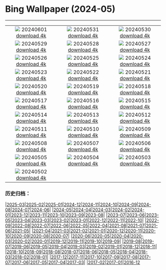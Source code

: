 # Bing Wallpaper (2024-05)
**************
| | | |
|:-:|:-:|:-:|
| ![](https://www.bing.com/th?id=OHR.PrideMonthSF_IT-IT0189244856_1920x1080.jpg) 20240601 [download 4k](https://www.bing.com/th?id=OHR.PrideMonthSF_IT-IT0189244856_UHD.jpg) | ![](https://www.bing.com/th?id=OHR.YorkshireDalesNP_IT-IT9821537287_1920x1080.jpg) 20240531 [download 4k](https://www.bing.com/th?id=OHR.YorkshireDalesNP_IT-IT9821537287_UHD.jpg) | ![](https://www.bing.com/th?id=OHR.Everglades90th_IT-IT9833292741_1920x1080.jpg) 20240530 [download 4k](https://www.bing.com/th?id=OHR.Everglades90th_IT-IT9833292741_UHD.jpg) |
| ![](https://www.bing.com/th?id=OHR.MullOtter_IT-IT5835725538_1920x1080.jpg) 20240529 [download 4k](https://www.bing.com/th?id=OHR.MullOtter_IT-IT5835725538_UHD.jpg) | ![](https://www.bing.com/th?id=OHR.MeteoraMonastery_IT-IT6224656516_1920x1080.jpg) 20240528 [download 4k](https://www.bing.com/th?id=OHR.MeteoraMonastery_IT-IT6224656516_UHD.jpg) | ![](https://www.bing.com/th?id=OHR.SestriLevante_IT-IT7994211355_1920x1080.jpg) 20240527 [download 4k](https://www.bing.com/th?id=OHR.SestriLevante_IT-IT7994211355_UHD.jpg) |
| ![](https://www.bing.com/th?id=OHR.MethowWildflowers_IT-IT7261352417_1920x1080.jpg) 20240526 [download 4k](https://www.bing.com/th?id=OHR.MethowWildflowers_IT-IT7261352417_UHD.jpg) | ![](https://www.bing.com/th?id=OHR.MoroccoBenhaddou_IT-IT7804111538_1920x1080.jpg) 20240525 [download 4k](https://www.bing.com/th?id=OHR.MoroccoBenhaddou_IT-IT7804111538_UHD.jpg) | ![](https://www.bing.com/th?id=OHR.OrdesaNationalPark_IT-IT5681157201_1920x1080.jpg) 20240524 [download 4k](https://www.bing.com/th?id=OHR.OrdesaNationalPark_IT-IT5681157201_UHD.jpg) |
| ![](https://www.bing.com/th?id=OHR.IndianStarTortoise_IT-IT5611549896_1920x1080.jpg) 20240523 [download 4k](https://www.bing.com/th?id=OHR.IndianStarTortoise_IT-IT5611549896_UHD.jpg) | ![](https://www.bing.com/th?id=OHR.SnowGumTasmania_IT-IT5111843479_1920x1080.jpg) 20240522 [download 4k](https://www.bing.com/th?id=OHR.SnowGumTasmania_IT-IT5111843479_UHD.jpg) | ![](https://www.bing.com/th?id=OHR.MalaysiaTea_IT-IT5477437805_1920x1080.jpg) 20240521 [download 4k](https://www.bing.com/th?id=OHR.MalaysiaTea_IT-IT5477437805_UHD.jpg) |
| ![](https://www.bing.com/th?id=OHR.HoneycombBee_IT-IT9529563707_1920x1080.jpg) 20240520 [download 4k](https://www.bing.com/th?id=OHR.HoneycombBee_IT-IT9529563707_UHD.jpg) | ![](https://www.bing.com/th?id=OHR.VernazzaItaly_IT-IT4901627475_1920x1080.jpg) 20240519 [download 4k](https://www.bing.com/th?id=OHR.VernazzaItaly_IT-IT4901627475_UHD.jpg) | ![](https://www.bing.com/th?id=OHR.MuseumWhale_IT-IT4738172799_1920x1080.jpg) 20240518 [download 4k](https://www.bing.com/th?id=OHR.MuseumWhale_IT-IT4738172799_UHD.jpg) |
| ![](https://www.bing.com/th?id=OHR.BergamoAlta_IT-IT3472701981_1920x1080.jpg) 20240517 [download 4k](https://www.bing.com/th?id=OHR.BergamoAlta_IT-IT3472701981_UHD.jpg) | ![](https://www.bing.com/th?id=OHR.DayOfLight_IT-IT0477712926_1920x1080.jpg) 20240516 [download 4k](https://www.bing.com/th?id=OHR.DayOfLight_IT-IT0477712926_UHD.jpg) | ![](https://www.bing.com/th?id=OHR.BlueCityIndia_IT-IT7121297677_1920x1080.jpg) 20240515 [download 4k](https://www.bing.com/th?id=OHR.BlueCityIndia_IT-IT7121297677_UHD.jpg) |
| ![](https://www.bing.com/th?id=OHR.CarlsbadNP_IT-IT7707347019_1920x1080.jpg) 20240514 [download 4k](https://www.bing.com/th?id=OHR.CarlsbadNP_IT-IT7707347019_UHD.jpg) | ![](https://www.bing.com/th?id=OHR.NamibiaCanyon_IT-IT9781699785_1920x1080.jpg) 20240513 [download 4k](https://www.bing.com/th?id=OHR.NamibiaCanyon_IT-IT9781699785_UHD.jpg) | ![](https://www.bing.com/th?id=OHR.BabyDolphinMom_IT-IT8782194786_1920x1080.jpg) 20240512 [download 4k](https://www.bing.com/th?id=OHR.BabyDolphinMom_IT-IT8782194786_UHD.jpg) |
| ![](https://www.bing.com/th?id=OHR.TexasIndigoBunting_IT-IT9364925475_1920x1080.jpg) 20240511 [download 4k](https://www.bing.com/th?id=OHR.TexasIndigoBunting_IT-IT9364925475_UHD.jpg) | ![](https://www.bing.com/th?id=OHR.MisoolRajaAmpat_IT-IT8362086795_1920x1080.jpg) 20240510 [download 4k](https://www.bing.com/th?id=OHR.MisoolRajaAmpat_IT-IT8362086795_UHD.jpg) | ![](https://www.bing.com/th?id=OHR.EmirganPark_IT-IT4111429731_1920x1080.jpg) 20240509 [download 4k](https://www.bing.com/th?id=OHR.EmirganPark_IT-IT4111429731_UHD.jpg) |
| ![](https://www.bing.com/th?id=OHR.PortMarseille_IT-IT2921013222_1920x1080.jpg) 20240508 [download 4k](https://www.bing.com/th?id=OHR.PortMarseille_IT-IT2921013222_UHD.jpg) | ![](https://www.bing.com/th?id=OHR.LaGeriaLanzarote_IT-IT5537790219_1920x1080.jpg) 20240507 [download 4k](https://www.bing.com/th?id=OHR.LaGeriaLanzarote_IT-IT5537790219_UHD.jpg) | ![](https://www.bing.com/th?id=OHR.JediMonastery_IT-IT4680145020_1920x1080.jpg) 20240506 [download 4k](https://www.bing.com/th?id=OHR.JediMonastery_IT-IT4680145020_UHD.jpg) |
| ![](https://www.bing.com/th?id=OHR.OrkneyStones_IT-IT2078101217_1920x1080.jpg) 20240505 [download 4k](https://www.bing.com/th?id=OHR.OrkneyStones_IT-IT2078101217_UHD.jpg) | ![](https://www.bing.com/th?id=OHR.GirodItalia2024_IT-IT9407204320_1920x1080.jpg) 20240504 [download 4k](https://www.bing.com/th?id=OHR.GirodItalia2024_IT-IT9407204320_UHD.jpg) | ![](https://www.bing.com/th?id=OHR.SonoranSpring_IT-IT9351993894_1920x1080.jpg) 20240503 [download 4k](https://www.bing.com/th?id=OHR.SonoranSpring_IT-IT9351993894_UHD.jpg) |
| ![](https://www.bing.com/th?id=OHR.CratersOfTheMoon_IT-IT8708957821_1920x1080.jpg) 20240502 [download 4k](https://www.bing.com/th?id=OHR.CratersOfTheMoon_IT-IT8708957821_UHD.jpg) |  |  |

### 历史归档：

|[2025-03](/../2025-03/2025-03.md)|[2025-02](/../2025-02/2025-02.md)|[2025-01](/../2025-01/2025-01.md)|[2024-12](/../2024-12/2024-12.md)|[2024-11](/../2024-11/2024-11.md)|[2024-10](/../2024-10/2024-10.md)|[2024-09](/../2024-09/2024-09.md)|[2024-08](/../2024-08/2024-08.md)|[2024-07](/../2024-07/2024-07.md)|[2024-06](/../2024-06/2024-06.md)|
|[2024-05](/2024-05.md)|[2024-04](/../2024-04/2024-04.md)|[2024-03](/../2024-03/2024-03.md)|[2024-02](/../2024-02/2024-02.md)|[2024-01](/../2024-01/2024-01.md)|[2023-12](/../2023-12/2023-12.md)|[2023-11](/../2023-11/2023-11.md)|[2023-10](/../2023-10/2023-10.md)|[2023-09](/../2023-09/2023-09.md)|[2023-08](/../2023-08/2023-08.md)|
|[2023-07](/../2023-07/2023-07.md)|[2023-06](/../2023-06/2023-06.md)|[2023-05](/../2023-05/2023-05.md)|[2023-04](/../2023-04/2023-04.md)|[2023-03](/../2023-03/2023-03.md)|[2023-02](/../2023-02/2023-02.md)|[2023-01](/../2023-01/2023-01.md)|[2022-12](/../2022-12/2022-12.md)|[2022-11](/../2022-11/2022-11.md)|[2022-10](/../2022-10/2022-10.md)|
|[2022-09](/../2022-09/2022-09.md)|[2022-08](/../2022-08/2022-08.md)|[2022-07](/../2022-07/2022-07.md)|[2022-06](/../2022-06/2022-06.md)|[2022-05](/../2022-05/2022-05.md)|[2022-04](/../2022-04/2022-04.md)|[2021-08](/../2021-08/2021-08.md)|[2021-07](/../2021-07/2021-07.md)|[2021-06](/../2021-06/2021-06.md)|[2021-05](/../2021-05/2021-05.md)|
|[2021-04](/../2021-04/2021-04.md)|[2021-03](/../2021-03/2021-03.md)|[2021-02](/../2021-02/2021-02.md)|[2021-01](/../2021-01/2021-01.md)|[2020-12](/../2020-12/2020-12.md)|[2020-11](/../2020-11/2020-11.md)|[2020-10](/../2020-10/2020-10.md)|[2020-09](/../2020-09/2020-09.md)|[2020-08](/../2020-08/2020-08.md)|[2020-07](/../2020-07/2020-07.md)|
|[2020-06](/../2020-06/2020-06.md)|[2020-05](/../2020-05/2020-05.md)|[2020-04](/../2020-04/2020-04.md)|[2020-03](/../2020-03/2020-03.md)|[2020-02](/../2020-02/2020-02.md)|[2020-01](/../2020-01/2020-01.md)|[2019-12](/../2019-12/2019-12.md)|[2019-11](/../2019-11/2019-11.md)|[2019-10](/../2019-10/2019-10.md)|[2019-09](/../2019-09/2019-09.md)|
|[2019-08](/../2019-08/2019-08.md)|[2019-07](/../2019-07/2019-07.md)|[2019-06](/../2019-06/2019-06.md)|[2019-05](/../2019-05/2019-05.md)|[2019-04](/../2019-04/2019-04.md)|[2019-03](/../2019-03/2019-03.md)|[2019-02](/../2019-02/2019-02.md)|[2019-01](/../2019-01/2019-01.md)|[2018-12](/../2018-12/2018-12.md)|[2018-11](/../2018-11/2018-11.md)|
|[2018-10](/../2018-10/2018-10.md)|[2018-09](/../2018-09/2018-09.md)|[2018-08](/../2018-08/2018-08.md)|[2018-07](/../2018-07/2018-07.md)|[2018-06](/../2018-06/2018-06.md)|[2018-05](/../2018-05/2018-05.md)|[2018-04](/../2018-04/2018-04.md)|[2018-03](/../2018-03/2018-03.md)|[2018-02](/../2018-02/2018-02.md)|[2018-01](/../2018-01/2018-01.md)|
|[2017-12](/../2017-12/2017-12.md)|[2017-11](/../2017-11/2017-11.md)|[2017-10](/../2017-10/2017-10.md)|[2017-09](/../2017-09/2017-09.md)|[2017-08](/../2017-08/2017-08.md)|[2017-07](/../2017-07/2017-07.md)|[2017-06](/../2017-06/2017-06.md)|[2017-05](/../2017-05/2017-05.md)|[2017-04](/../2017-04/2017-04.md)|[2017-03](/../2017-03/2017-03.md)|
|[2017-02](/../2017-02/2017-02.md)|[2017-01](/../2017-01/2017-01.md)|[2016-12](/../2016-12/2016-12.md)